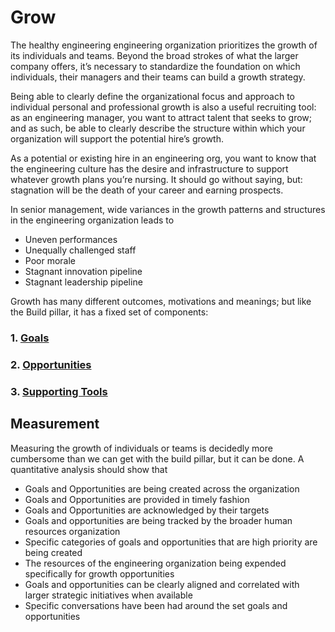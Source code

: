 # Grow
The healthy engineering engineering organization prioritizes the growth of its individuals and teams. Beyond the broad strokes of what the larger company offers, it’s necessary to standardize the foundation on which individuals, their managers and their teams can build a growth strategy. 

Being able to clearly define the organizational focus and approach to individual personal and professional growth is also a useful recruiting tool: as an engineering manager, you want to attract talent that seeks to grow; and as such, be able to clearly describe the structure within which your organization will support the potential hire’s growth. 

As a potential or existing hire in an engineering org, you want to know that the engineering culture has the desire and infrastructure to support whatever growth plans you’re nursing. It should go without saying, but: stagnation will be the death of your career and earning prospects. 

In senior management, wide variances in the growth patterns and structures in the engineering organization leads to 

- Uneven performances
- Unequally challenged staff
- Poor morale
- Stagnant innovation pipeline
- Stagnant leadership pipeline

Growth has many different outcomes, motivations and meanings; but like the Build pillar, it has a fixed set of components:

 ### 1. [Goals](goals.md)
 
 ### 2. [Opportunities](opportunities.md)
 
 ### 3. [Supporting Tools](grow-tools.md)

## Measurement

Measuring the growth of individuals or teams is decidedly more cumbersome than we can get with the build pillar, but it can be done. A quantitative analysis should show that 

- Goals and Opportunities are being created across the organization
- Goals and Opportunities are provided in timely fashion
- Goals and Opportunities are acknowledged by their targets
- Goals and opportunities are being tracked by the broader human resources organization
- Specific categories of goals and opportunities that are high priority are being created 
- The resources of the engineering organization being expended specifically for growth opportunities
- Goals and opportunities can be clearly aligned and correlated with larger strategic initiatives when available
- Specific conversations have been had around the set goals and opportunities

